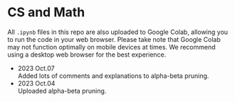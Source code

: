 # CS and Math

All `.ipynb` files in this repo are also uploaded to Google Colab, allowing you to run the code in your web browser. Please take note that Google Colab may not function optimally on mobile devices at times. We recommend using a desktop web browser for the best experience.

* 2023 Oct.07  
Added lots of comments and explanations to alpha-beta pruning.
* 2023 Oct.04  
Uploaded alpha-beta pruning.



